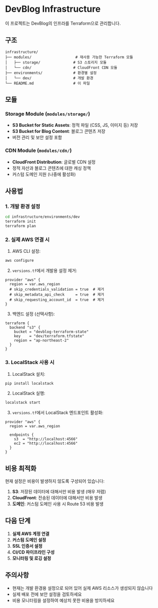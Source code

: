 # DevBlog Infrastructure

이 프로젝트는 DevBlog의 인프라를 Terraform으로 관리합니다.

## 구조

```
infrastructure/
├── modules/                    # 재사용 가능한 Terraform 모듈
│   ├── storage/               # S3 스토리지 모듈
│   └── cdn/                   # CloudFront CDN 모듈
├── environments/              # 환경별 설정
│   └── dev/                   # 개발 환경
└── README.md                  # 이 파일
```

## 모듈

### Storage Module (`modules/storage/`)

- **S3 Bucket for Static Assets**: 정적 파일 (CSS, JS, 이미지 등) 저장
- **S3 Bucket for Blog Content**: 블로그 콘텐츠 저장
- 버전 관리 및 보안 설정 포함

### CDN Module (`modules/cdn/`)

- **CloudFront Distribution**: 글로벌 CDN 설정
- 정적 자산과 블로그 콘텐츠에 대한 캐싱 정책
- 커스텀 도메인 지원 (나중에 활성화)

## 사용법

### 1. 개발 환경 설정

```bash
cd infrastructure/environments/dev
terraform init
terraform plan
```

### 2. 실제 AWS 연결 시

1. AWS CLI 설정:

```bash
aws configure
```

2. `versions.tf`에서 개발용 설정 제거:

```hcl
provider "aws" {
  region = var.aws_region
  # skip_credentials_validation = true  # 제거
  # skip_metadata_api_check     = true  # 제거
  # skip_requesting_account_id  = true  # 제거
}
```

3. 백엔드 설정 (선택사항):

```hcl
terraform {
  backend "s3" {
    bucket = "devblog-terraform-state"
    key    = "dev/terraform.tfstate"
    region = "ap-northeast-2"
  }
}
```

### 3. LocalStack 사용 시

1. LocalStack 설치:

```bash
pip install localstack
```

2. LocalStack 실행:

```bash
localstack start
```

3. `versions.tf`에서 LocalStack 엔드포인트 활성화:

```hcl
provider "aws" {
  region = var.aws_region

  endpoints {
    s3  = "http://localhost:4566"
    ec2 = "http://localhost:4566"
  }
}
```

## 비용 최적화

현재 설정은 비용이 발생하지 않도록 구성되어 있습니다:

1. **S3**: 저장된 데이터에 대해서만 비용 발생 (매우 저렴)
2. **CloudFront**: 전송된 데이터에 대해서만 비용 발생
3. **도메인**: 커스텀 도메인 사용 시 Route 53 비용 발생

## 다음 단계

1. **실제 AWS 계정 연결**
2. **커스텀 도메인 설정**
3. **SSL 인증서 설정**
4. **CI/CD 파이프라인 구성**
5. **모니터링 및 로깅 설정**

## 주의사항

- 현재는 개발 환경용 설정으로 되어 있어 실제 AWS 리소스가 생성되지 않습니다
- 실제 배포 전에 보안 설정을 검토하세요
- 비용 모니터링을 설정하여 예상치 못한 비용을 방지하세요
